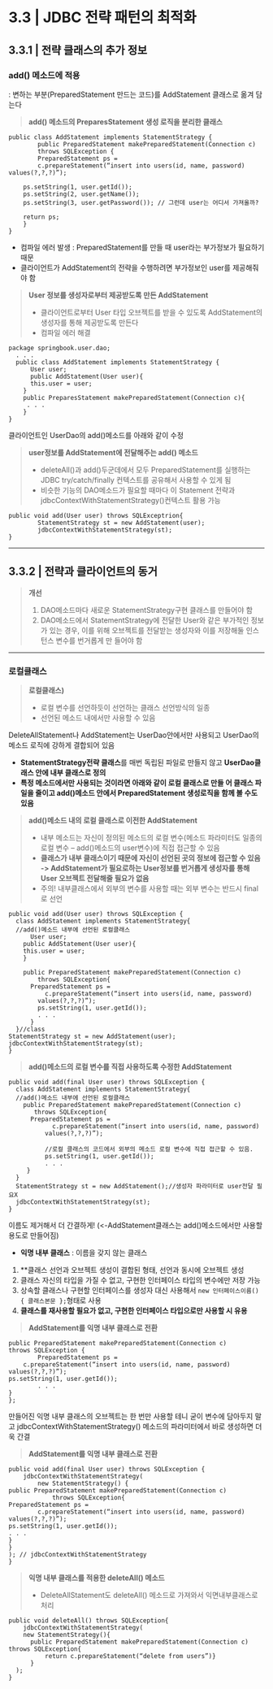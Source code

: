 # 3.3 | JDBC 전략 패턴의 최적화

## 3.3.1 | 전략 클래스의 추가 정보
### add() 메소드에 적용
: 변하는 부분(PreparedStatement 만드는 코드)를 AddStatement 클래스로 옮겨 담는다

> **add() 메소드의 PreparesStatement 생성 로직을 분리한 클래스**
<pre><code>public class AddStatement implements StatementStrategy {
		public PreparedStatement makePreparedStatement(Connection c)
		throws SQLException {
		PreparedStatement ps = 
		c.prepareStatement(“insert into users(id, name, password) values(?,?,?)”);
  
    ps.setString(1, user.getId());
    ps.setString(2, user.getName());
    ps.setString(3, user.getPassword()); // 그런데 user는 어디서 가져올까?

    return ps;
    }
}
</code></pre>
- 컴파일 에러 발생 :	PreparedStatement를 만들 때 user라는 부가정보가 필요하기 때문 
- 클라이언트가 AddStatement의 전략을 수행하려면 부가정보인 user를 제공해줘야 함


> **User 정보를 생성자로부터 제공받도록 만든 AddStatement**
> * 클라이언트로부터 User 타입 오브젝트를 받을 수 있도록 AddStatement의 생성자를 통해 제공받도록 만든다
> * 컴파일 에러 해결
<pre><code>package springbook.user.dao;
  . . .
  public class AddStatement implements StatementStrategy {
	  User user;
	  public AddStatement(User user){
      this.user = user;
    }
    public PreparesStatement makePreparedStatement(Connection c){
     . . .
    }
}</code></pre>
클라이언트인 UserDao의 add()메소드를 아래와 같이 수정

> **user정보를 AddStatement에 전달해주는 add() 메소드**
> * deleteAll()과 add()두군데에서 모두 PreparedStatement를 실행하는 JDBC try/catch/finally 컨텍스트를 공유해서 사용할 수 있게 됨
> * 비슷한 기능의 DAO메소드가 필요할 때마다 이 Statement 전략과 jdbcContextWithStatementStrategy()컨텍스트 활용 가능
<pre><code>public void add(User user) throws SQLExceptrion{
		StatementStrategy st = new AddStatement(user);
		jdbcContextWithStatementStrategy(st);
}
</code></pre>



* * *
## 3.3.2 | 전략과 클라이언트의 동거
> **개선**
> 1. DAO메소드마다 새로운 StatementStrategy구현 클래스를 만들어야 함
>	2. DAO메소드에서 StatementStrategy에 전달한 User와 같은 부가적인 정보가 있는 경우, 이를 위해 오브젝트를 전달받는 생성자와 이를 저장해둘 인스턴스 변수를 번거롭게 만	들어야 함
* * *

### 로컬클래스
> **로컬클래스)**
> * 로컬 변수를 선언하듯이 선언하는 클래스 선언방식의 일종
> * 선언된 메소드 내에서만 사용할 수 있음

DeleteAllStatement나 AddStatement는 UserDao안에서만 사용되고 UserDao의 메소드 로직에 강하게 결합되어 있음
  - **StatementStrategy전략 클래스**를 매번 독립된 파일로 만들지 않고 **UserDao클래스 안에 내부 클래스로 정의**
  - **특정 메소드에서만 사용되는 것이라면 아래와 같이 로컬 클래스로 만들 어 클래스 파일을 줄이고 add()메소드 안에서 PreparedStatement 생성로직을 함께 볼 수도 있음**
  
> **add()메소드 내의 로컬 클래스로 이전한 AddStatement**
>   - 내부 메소드는 자신이 정의된 메소드의 로컬 변수(메소드 파라미터도 일종의 로컬 변수 – add()메소드의 user변수)에 직접 접근할 수 있음
>   - **클래스가 내부 클래스이기 때문에 자신이 선언된 곳의 정보에 접근할 수 있음 -> AddStatement가 필요로하는 User정보를 번거롭게 생성자를 통해 User 오브젝트 전달해줄 필요가 없음**
>   - 주의! 내부클래스에서 외부의 변수를 사용할 때는 외부 변수는 반드시 final로 선언
<pre><code>public void add(User user) throws SQLException {
  class AddStatement implements StatementStrategy{
  //add()메소드 내부에 선언된 로컬클래스
	  User user;
    public AddStatement(User user){
    this.user = user;
    }
    
    public PreparedStatement makePreparedStatement(Connection c)
	    throws SQLException{
      PreparedStatement ps = 
	      c.prepareStatement(“insert into users(id, name, password) 
        values(?,?,?)”);
        ps.setString(1, user.getId());
        . . .
      }
  }//class
StatementStrategy st = new AddStatement(user);
jdbcContextWithStatementStrategy(st);
}</code></pre>

> **add()메소드의 로컬 변수를 직접 사용하도록 수정한 AddStatement**
<pre><code>public void add(final User user) throws SQLException {
  class AddStatement implements StatementStrategy{
  //add()메소드 내부에 선언된 로컬클래스
    public PreparedStatement makePreparedStatement(Connection c)
	   throws SQLException{
      PreparedStatement ps = 
	        c.prepareStatement(“insert into users(id, name, password) 
          values(?,?,?)”);
          
          //로컬 클래스의 코드에서 외부의 메소드 로컬 변수에 직접 접근할 수 있음.
          ps.setString(1, user.getId()); 
          . . .
     }
  }
  StatementStrategy st = new AddStatement();//생성자 파라미터로 user전달 필요X
  jdbcContextWithStatementStrategy(st);
}</code></pre>

이름도 제거해서 더 간결하게! (<-AddStatement클래스는 add()메소드에서만 사용할 용도로 만들어짐)


* **익명 내부 클래스** : 이름을 갖지 않는 클래스
1. **클래스 선언과 오브젝트 생성이 결합된 형태, 선언과 동시에 오브젝트 생성
2. 클래스 자신의 타입을 가질 수 없고, 구현한 인터페이스 타입의 변수에만 저장 가능
3. 상속할 클래스나 구현할 인터페이스를 생성자 대신 사용해서 ```new 인터페이스이름() { 클래스본문 };```형태로 사용
4. **클래스를 재사용할 필요가 없고, 구현한 인터페이스 타입으로만 사용할 시 유용**

> **AddStatement를 익명 내부 클래스로 전환**
``` StatementStrategy st = new StatementStrategy() {
public PreparedStatement makePreparedStatement(Connection c)
throws SQLException {
		PreparedStatement ps = 
	c.prepareStatement(“insert into users(id, name, password) 
values(?,?,?)”);
ps.setString(1, user.getId()); 
		. . .
}
};
```
만들어진 익명 내부 클래스의 오브젝트는 한 번만 사용할 테니 굳이 변수에 담아두지 말고 jdbcContextWithStatementStrategy() 메소드의 파라미터에서 바로 생성하면 더욱 간결

> **AddStatement를 익명 내부 클래스로 전환**
```
public void add(final User user) throws SQLException {
	jdbcContextWithStatementStrategy(
		new StatementStrategy() {
public PreparedStatement makePreparedStatement(Connection c)
			throws SQLException{
PreparedStatement ps = 
		c.prepareStatement(“insert into users(id, name, password) 
values(?,?,?)”);
ps.setString(1, user.getId()); 
. . .
}
}
); // jdbcContextWithStatementStrategy
}
```

> **익명 내부 클래스를 적용한 deleteAll() 메소드**
> * DeleteAllStatement도 deleteAll() 메소드로 가져와서 익면내부클래스로 처리
```
public void deleteAll() throws SQLException{
	jdbcContextWithStatementStrategy(
    new StatementStrategy(){
      public PreparedStatement makePreparedStatement(Connection c) throws SQLException{
          return c.prepareStatement(“delete from users”)}
      }
  );
}
```





